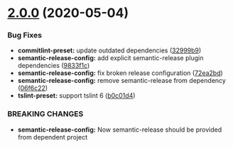 # [2.0.0](https://github.com/balmbees/node-standard/compare/commitlint-preset-v1.0.3...commitlint-preset-v2.0.0) (2020-05-04)


### Bug Fixes

* **commitlint-preset:** update outdated dependencies ([32999b9](https://github.com/balmbees/node-standard/commit/32999b9c6b55f24aaa7fccc145c01b218146d147))
* **semantic-release-config:** add explicit semantic-release plugin dependencies ([9833f1c](https://github.com/balmbees/node-standard/commit/9833f1ce39d3f6d814b12b0971b43f4e2c89cd89))
* **semantic-release-config:** fix broken release configuration ([72ea2bd](https://github.com/balmbees/node-standard/commit/72ea2bd571fe695d5c371ccbfc4a3a8a89b281e5))
* **semantic-release-config:** remove semantic-release from dependency ([06f6c22](https://github.com/balmbees/node-standard/commit/06f6c222c9b8fd1c254458aa803c1ff812da88ab))
* **tslint-preset:** support tslint 6 ([b0c01d4](https://github.com/balmbees/node-standard/commit/b0c01d4f10e2a1f93a0aa7c1dea0c4854f6b7672))


### BREAKING CHANGES

* **semantic-release-config:** Now semantic-release should be provided from dependent project
